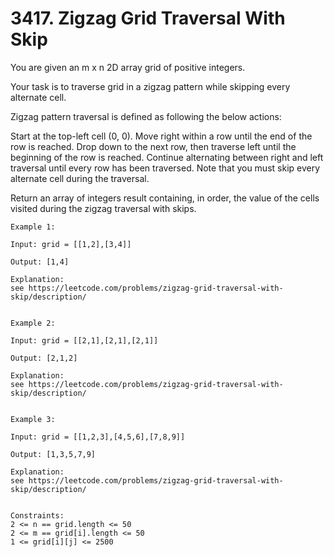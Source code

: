# 3417. Zigzag Grid Traversal With Skip


You are given an m x n 2D array grid of positive integers.

Your task is to traverse grid in a zigzag pattern while skipping every alternate cell.

Zigzag pattern traversal is defined as following the below actions:

Start at the top-left cell (0, 0).
Move right within a row until the end of the row is reached.
Drop down to the next row, then traverse left until the beginning of the row is reached.
Continue alternating between right and left traversal until every row has been traversed.
Note that you must skip every alternate cell during the traversal.

Return an array of integers result containing, in order, the value of the cells visited during the zigzag traversal with skips.


```
Example 1:

Input: grid = [[1,2],[3,4]]

Output: [1,4]

Explanation:
see https://leetcode.com/problems/zigzag-grid-traversal-with-skip/description/


Example 2:

Input: grid = [[2,1],[2,1],[2,1]]

Output: [2,1,2]

Explanation:
see https://leetcode.com/problems/zigzag-grid-traversal-with-skip/description/


Example 3:

Input: grid = [[1,2,3],[4,5,6],[7,8,9]]

Output: [1,3,5,7,9]

Explanation:
see https://leetcode.com/problems/zigzag-grid-traversal-with-skip/description/


Constraints:
2 <= n == grid.length <= 50
2 <= m == grid[i].length <= 50
1 <= grid[i][j] <= 2500
```